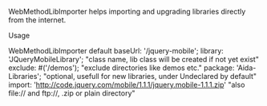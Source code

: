 WebMethodLibImporter helps importing and upgrading libraries directly from the internet. 

Usage

WebMethodLibImporter default
   baseUrl: '/jquery-mobile';
   library: 'JQueryMobileLibrary';  "class name, lib class will be created if not yet exist"
   exclude: #('/demos');                "exclude directories like demos etc."
   package: 'Aida-Libraries';         "optional, usefull for new libraries, under Undeclared by default"
   import: 'http://code.jquery.com/mobile/1.1.1/jquery.mobile-1.1.1.zip' "also file:// and ftp://, .zip or plain directory"